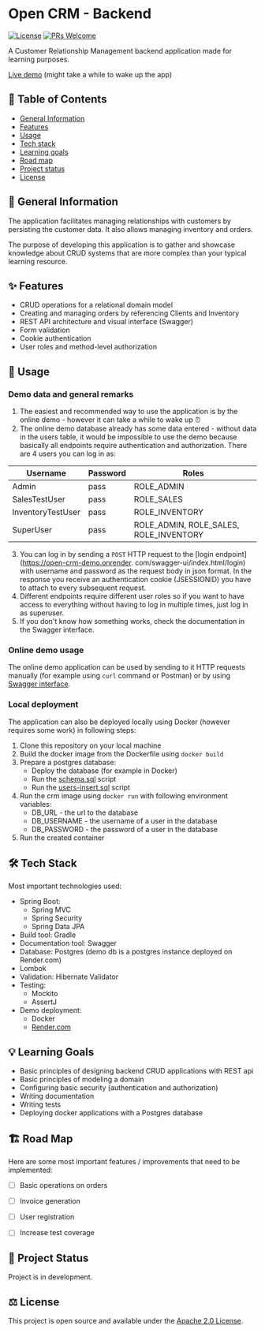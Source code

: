 # Open CRM - Backend

[![License](https://img.shields.io/badge/License-Apache%202.0-blue.svg)](https://opensource.org/licenses/Apache-2.0)
[![PRs Welcome](https://img.shields.io/badge/PRs-welcome-brightgreen.svg)](http://makeapullrequest.com)

A Customer Relationship Management backend application made for learning purposes.

[Live demo](https://open-crm-demo.onrender.com/swagger-ui/index.html) (might take a while to wake up the app)

## 📖 Table of Contents
* [General Information](#📝-general-information)
* [Features](#✨-features)
* [Usage](#🎡-usage)
* [Tech stack](#🛠-tech-stack)
* [Learning goals](#💡-learning-goals)
* [Road map](#🏗️-road-map)
* [Project status](#🌱-project-status)
* [License](#⚖️-license)


## 📝 General Information

The application facilitates managing relationships with customers by persisting the customer data. It also allows managing inventory and orders.

The purpose of developing this application is to gather and showcase knowledge about CRUD systems that are more complex than your typical learning resource.


## ✨ Features
- CRUD operations for a relational domain model
- Creating and managing orders by referencing Clients and Inventory
- REST API architecture and visual interface (Swagger)
- Form validation
- Cookie authentication
- User roles and method-level authorization


## 🎡 Usage

### Demo data and general remarks
1. The easiest and recommended way to use the application is by the online demo - however it can take a while to 
   wake up ⏰
2. The online demo database already has some data entered - without data in the users table, it would be impossible to 
use the demo because basically all endpoints require authentication and authorization. There are 4 users you can log 
   in as:


| Username          | Password | Roles                                  |
|-------------------|----------|----------------------------------------|
| Admin             | pass     | ROLE_ADMIN                             |
| SalesTestUser     | pass     | ROLE_SALES                             |
| InventoryTestUser | pass     | ROLE_INVENTORY                         |
| SuperUser         | pass     | ROLE_ADMIN, ROLE_SALES, ROLE_INVENTORY |

3. You can log in by sending a ```POST``` HTTP request to the [login endpoint](https://open-crm-demo.onrender.
com/swagger-ui/index.html/login)
with username and password as the request body in json format. In the response you receive an authentication cookie 
(JSESSIONID) you have to attach to every subsequent request.
4. Different endpoints require different user roles so if you want to have access to everything without having to 
   log in multiple times, just log in as superuser.
5. If you don't know how something works, check the documentation in the Swagger interface.

### Online demo usage

The online demo application can be used by sending to it HTTP requests manually (for example using ```curl``` command 
or Postman) or by using [Swagger interface](https://open-crm-demo.onrender.com/swagger-ui/index.html).


### Local deployment
The application can also be deployed locally using Docker (however requires some work) in following steps:
1. Clone this repository on your local machine
2. Build the docker image from the Dockerfile using ```docker build```
3. Prepare a postgres database:
   - Deploy the database (for example in Docker)
   - Run the [schema.sql](https://github.com/mslabek/open-crm-backend/blob/master/src/main/resources/schema.sql) script
   - Run the [users-insert.sql](https://github.com/mslabek/open-crm-backend/blob/master/src/main/resources/users-insert.sql) 
     script
4. Run the crm image using ```docker run``` with following environment variables:
   - DB_URL - the url to the database
   - DB_USERNAME - the username of a user in the database
   - DB_PASSWORD - the password of a user in the database
5. Run the created container


## 🛠 Tech Stack
Most important technologies used:
- Spring Boot:
  - Spring MVC
  - Spring Security
  - Spring Data JPA
- Build tool: Gradle
- Documentation tool: Swagger
- Database: Postgres (demo db is a postgres instance deployed on Render.com)
- Lombok
- Validation: Hibernate Validator
- Testing:
  - Mockito
  - AssertJ
- Demo deployment:
  - Docker
  - [Render.com](https://render.com)

## 💡 Learning Goals
- Basic principles of designing backend CRUD applications with REST api
- Basic principles of modeling a domain
- Configuring basic security (authentication and authorization)
- Writing documentation
- Writing tests
- Deploying docker applications with a Postgres database


## 🏗️ Road Map
Here are some most important features / improvements that need to be implemented:
- [ ] Basic operations on orders
- [ ] Invoice generation
- [ ] User registration
- [ ] Increase test coverage


## 🌱 Project Status
Project is in development.


## ⚖️ License
This project is open source and available under the [Apache 2.0 License](https://www.apache.org/licenses/LICENSE-2.0).